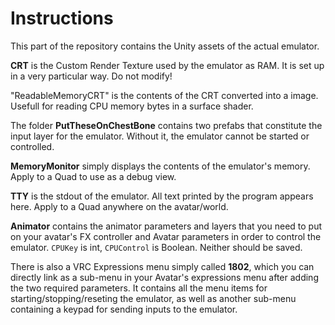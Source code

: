 # Instructions

This part of the repository contains the Unity assets of the actual emulator.

**CRT** is the Custom Render Texture used by the emulator as RAM. It is set up in a very particular way. Do not modify!

"ReadableMemoryCRT" is the contents of the CRT converted into a image. Usefull for reading CPU memory bytes in a surface shader.

The folder **PutTheseOnChestBone** contains two prefabs that constitute the input layer for the emulator. Without it, the emulator cannot be started or controlled.

**MemoryMonitor** simply displays the contents of the emulator's memory. Apply to a Quad to use as a debug view.

**TTY** is the stdout of the emulator. All text printed by the program appears here. Apply to a Quad anywhere on the avatar/world.

**Animator** contains the animator parameters and layers that you need to put on your avatar's FX controller and Avatar parameters in order to control the emulator. `CPUKey` is int, `CPUControl` is Boolean. Neither should be saved.

There is also a VRC Expressions menu simply called **1802**, which you can directly link as a sub-menu in your Avatar's expressions menu after adding the two required parameters. It contains all the menu items for starting/stopping/reseting the emulator, as well as another sub-menu containing a keypad for sending inputs to the emulator.
